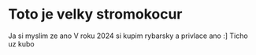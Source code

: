 # Toto je velky stromokocur

Ja si myslim ze ano
V roku 2024 si kupim rybarsky a privlace ano :]
Ticho uz kubo 
